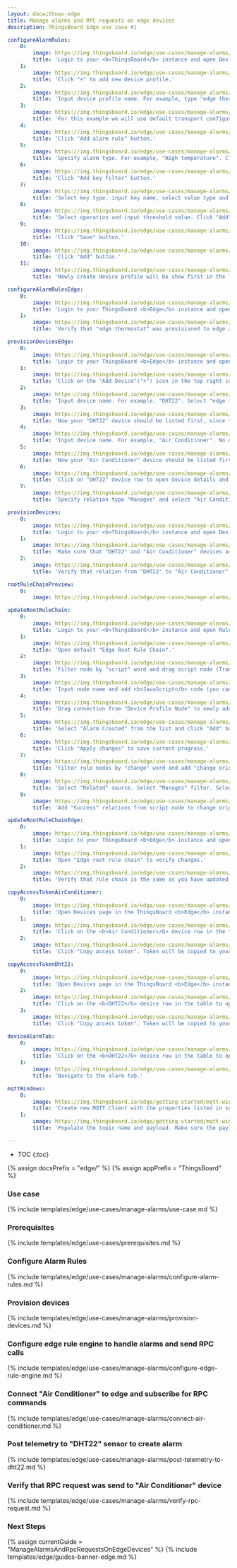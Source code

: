 ```yaml
---
layout: docwithnav-edge
title: Manage alarms and RPC requests on edge devices
description: ThingsBoard Edge use case #1

configureAlarmRules:
    0:
        image: https://img.thingsboard.io/edge/use-cases/manage-alarms/configure-rules-item-1.png
        title: 'Login to your <b>ThingsBoard</b> instance and open Device profiles page.'
    1:
        image: https://img.thingsboard.io/edge/use-cases/manage-alarms/configure-rules-item-2.png
        title: 'Click "+" to add new device profile.'
    2:
        image: https://img.thingsboard.io/edge/use-cases/manage-alarms/configure-rules-item-3.png
        title: 'Input device profile name. For example, type "edge thermostat". Click "Transport configuration" to proceed.'
    3:
        image: https://img.thingsboard.io/edge/use-cases/manage-alarms/configure-rules-item-4.png
        title: 'For this example we will use default transport configuration. Click "Alarm rules" to proceed.'        
    4:
        image: https://img.thingsboard.io/edge/use-cases/manage-alarms/configure-rules-item-5.png
        title: 'Click "Add alarm rule" button.'
    5:
        image: https://img.thingsboard.io/edge/use-cases/manage-alarms/configure-rules-item-6.png
        title: 'Specify alarm type. For example, "High temperature". Click "+" icon to add new alarm condition.'
    6:
        image: https://img.thingsboard.io/edge/use-cases/manage-alarms/configure-rules-item-7.png
        title: 'Click "Add key filter" button.'
    7:
        image: https://img.thingsboard.io/edge/use-cases/manage-alarms/configure-rules-item-8.png
        title: 'Select key type, input key name, select value type and click "Add".'
    8:
        image: https://img.thingsboard.io/edge/use-cases/manage-alarms/configure-rules-item-9.png
        title: 'Select operation and input threshold value. Click "Add".'
    9:
        image: https://img.thingsboard.io/edge/use-cases/manage-alarms/configure-rules-item-10.png
        title: 'Click "Save" button.'
    10:
        image: https://img.thingsboard.io/edge/use-cases/manage-alarms/configure-rules-item-11.png
        title: 'Click "Add" button.'
    11:
        image: https://img.thingsboard.io/edge/use-cases/manage-alarms/configure-rules-item-12.png
        title: 'Newly create device profile will be show first in the list, because default sort order is by created time.'

configureAlarmRulesEdge:
    0:
        image: https://img.thingsboard.io/edge/use-cases/manage-alarms/configure-rules-item-13.png
        title: 'Login to your ThingsBoard <b>Edge</b> instance and open Device profiles page.'
    1:
        image: https://img.thingsboard.io/edge/use-cases/manage-alarms/configure-rules-item-14.png
        title: 'Verify that "edge thermostat" was provisioned to edge as well.'

provisionDevicesEdge:
    0:
        image: https://img.thingsboard.io/edge/use-cases/manage-alarms/provision-devices-item-1.png
        title: 'Login to your ThingsBoard <b>Edge</b> instance and open Devices page.'
    1:
        image: https://img.thingsboard.io/edge/use-cases/manage-alarms/provision-devices-item-2.png
        title: 'Click on the "Add Device"("+") icon in the top right corner of the table.'
    2:
        image: https://img.thingsboard.io/edge/use-cases/manage-alarms/provision-devices-item-3.png
        title: 'Input device name. For example, "DHT22". Select "edge thermostat" from device profiles list. No other changes required at this time. Click "Add" to add the device.'
    3:
        image: https://img.thingsboard.io/edge/use-cases/manage-alarms/provision-devices-item-4.png
        title: 'Now your "DHT22" device should be listed first, since table sort devices using created time by default. Click "Add" to add one more device.'
    4:
        image: https://img.thingsboard.io/edge/use-cases/manage-alarms/provision-devices-item-5.png
        title: 'Input device name. For example, "Air Conditioner". No other changes required at this time. Click "Add" to add the device.'
    5:
        image: https://img.thingsboard.io/edge/use-cases/manage-alarms/provision-devices-item-6.png
        title: 'Now your "Air Conditioner" device should be listed first, since table sort devices using created time by default.'
    6:
        image: https://img.thingsboard.io/edge/use-cases/manage-alarms/provision-devices-item-7.png
        title: 'Click on "DHT22" device row to open device details and navigate to "Relations" tab. Click "+" icon to add new relation.'
    7:
        image: https://img.thingsboard.io/edge/use-cases/manage-alarms/provision-devices-item-8.png
        title: 'Specify relation type "Manages" and select "Air Conditioner" device from the list. Click "Add" to add this relation. Now we verify that devices were provisioned to cloud.'

provisionDevices:    
    0:
        image: https://img.thingsboard.io/edge/use-cases/manage-alarms/provision-devices-item-10.png
        title: 'Login to your <b>ThingsBoard</b> instance and open Devices page.'
    1:
        image: https://img.thingsboard.io/edge/use-cases/manage-alarms/provision-devices-item-11.png
        title: 'Make sure that "DHT22" and "Air Conditioner" devices are in the devices list.'
    2:
        image: https://img.thingsboard.io/edge/use-cases/manage-alarms/provision-devices-item-12.png
        title: 'Verify that relation from "DHT22" to "Air Conditioner" was provisioned as well.'

rootRuleChainPreview:
    0:
        image: https://img.thingsboard.io/edge/use-cases/manage-alarms/root-rule-chain.png

updateRootRuleChain:
    0:
        image: https://img.thingsboard.io/edge/use-cases/manage-alarms/update-root-item-1.png
        title: 'Login to your <b>ThingsBoard</b> instance and open Rule chain templates page.'
    1:
        image: https://img.thingsboard.io/edge/use-cases/manage-alarms/update-root-item-2.png
        title: 'Open default "Edge Root Rule Chain".'
    2:
        image: https://img.thingsboard.io/edge/use-cases/manage-alarms/update-root-item-3.png
        title: 'Filter node by "script" word and drag script node (Transformation) to rule chain.'
    3:
        image: https://img.thingsboard.io/edge/use-cases/manage-alarms/update-root-item-4.png
        title: 'Input node name and add <b>JavaScript</b> code (you can copy and paste it from the snippet above) to create proper <b>enable</b> command for Air Conditioner device. Click "Add" to proceed.'
    4:
        image: https://img.thingsboard.io/edge/use-cases/manage-alarms/update-root-item-5.png
        title: 'Drag connection from "Device Profile Node" to newly added <b>enabled</b> script node.'
    5:
        image: https://img.thingsboard.io/edge/use-cases/manage-alarms/update-root-item-6.png
        title: 'Select "Alarm Created" from the list and click "Add" button.'
    6:
        image: https://img.thingsboard.io/edge/use-cases/manage-alarms/update-root-item-7.png
        title: 'Click "Apply changes" to save current progress.'
    7:
        image: https://img.thingsboard.io/edge/use-cases/manage-alarms/update-root-item-8.png
        title: 'Filter rule nodes by "change" word and add "change originator" node to rule chain.'
    8:
        image: https://img.thingsboard.io/edge/use-cases/manage-alarms/update-root-item-9.png
        title: 'Select "Related" source. Select "Manages" filter. Select "Device" type. Click "Add".'
    9:
        image: https://img.thingsboard.io/edge/use-cases/manage-alarms/update-root-item-10.png
        title: 'Add "Success" relations from script node to change originator. Add "Success" relation from change originator to RPC Call Request node. Save changes.'

updateRootRuleChainEdge:
    0:
        image: https://img.thingsboard.io/edge/use-cases/manage-alarms/update-root-item-11.png
        title: 'Login to your ThingsBoard <b>Edge</b> instance and open Rule chains page.'
    1:
        image: https://img.thingsboard.io/edge/use-cases/manage-alarms/update-root-item-12.png
        title: 'Open "Edge root rule chain" to verify changes.'
    2:
        image: https://img.thingsboard.io/edge/use-cases/manage-alarms/update-root-item-13.png
        title: 'Verify that rule chain is the same as you have updated on cloud.'

copyAccessTokenAirConditioner:
    0:
        image: https://img.thingsboard.io/edge/use-cases/manage-alarms/copy-access-token-item-1.png
        title: 'Open Devices page in the ThingsBoard <b>Edge</b> instance.'
    1:
        image: https://img.thingsboard.io/edge/use-cases/manage-alarms/copy-access-token-item-2.png
        title: 'Click on the <b>Air Conditioner</b> device row in the table to open device details.'
    2:
        image: https://img.thingsboard.io/edge/use-cases/manage-alarms/copy-access-token-item-3.png
        title: 'Click "Copy access token". Token will be copied to your clipboard. Save it to a safe place.'

copyAccessTokenDht22:
    0:
        image: https://img.thingsboard.io/edge/use-cases/manage-alarms/copy-access-token-item-1.png
        title: 'Open Devices page in the ThingsBoard <b>Edge</b> instance.'
    2:
        image: https://img.thingsboard.io/edge/use-cases/manage-alarms/copy-access-token-item-4.png
        title: 'Click on the <b>DHT22</b> device row in the table to open device details.'
    3:
        image: https://img.thingsboard.io/edge/use-cases/manage-alarms/copy-access-token-item-5.png  
        title: 'Click "Copy access token". Token will be copied to your clipboard. Save it to a safe place.'

deviceAlarmTab:
    0:
        image: https://img.thingsboard.io/edge/use-cases/manage-alarms/copy-access-token-item-4.png
        title: 'Click on the <b>DHT22</b> device row in the table to open device details.'
    1:
        image: https://img.thingsboard.io/edge/use-cases/manage-alarms/device-alarm-tab-item-1.png
        title: 'Navigate to the alarm tab.'

mqttWindows:
    0:
        image: https://img.thingsboard.io/edge/getting-started/mqtt-windows-item-1.png
        title: 'Create new MQTT Client with the properties listed in screenshots below.'
    1:
        image: https://img.thingsboard.io/edge/getting-started/mqtt-windows-item-2.png
        title: 'Populate the topic name and payload. Make sure the payload is a valid JSON document. Click "Publish" button.'

---
```

* TOC
{:toc}

{% assign docsPrefix = "edge/" %}
{% assign appPrefix = "ThingsBoard" %}

### Use case

{% include templates/edge/use-cases/manage-alarms/use-case.md %}

### Prerequisites

{% include templates/edge/use-cases/prerequisites.md %}

### Configure Alarm Rules

{% include templates/edge/use-cases/manage-alarms/configure-alarm-rules.md %}

### Provision devices

{% include templates/edge/use-cases/manage-alarms/provision-devices.md %}

### Configure edge rule engine to handle alarms and send RPC calls

{% include templates/edge/use-cases/manage-alarms/configure-edge-rule-engine.md %}

### Connect "Air Conditioner" to edge and subscribe for RPC commands

{% include templates/edge/use-cases/manage-alarms/connect-air-conditioner.md %}

### Post telemetry to "DHT22" sensor to create alarm

{% include templates/edge/use-cases/manage-alarms/post-telemetry-to-dht22.md %}

### Verify that RPC request was send to "Air Conditioner" device

{% include templates/edge/use-cases/manage-alarms/verify-rpc-request.md %}

### Next Steps

{% assign currentGuide = "ManageAlarmsAndRpcRequestsOnEdgeDevices" %}
{% include templates/edge/guides-banner-edge.md %}
